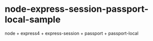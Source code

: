 # node-express-session-passport-local-sample
node + express4 + express-session + passport + passport-local
